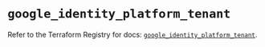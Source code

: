 # `google_identity_platform_tenant`

Refer to the Terraform Registry for docs: [`google_identity_platform_tenant`](https://registry.terraform.io/providers/hashicorp/google-beta/5.28.0/docs/resources/google_identity_platform_tenant).

